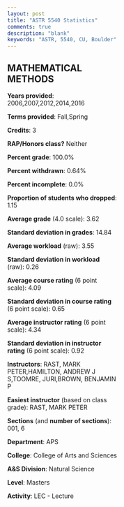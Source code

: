 ```yaml
---
layout: post
title: "ASTR 5540 Statistics"
comments: true
description: "blank"
keywords: "ASTR, 5540, CU, Boulder"
--- 
```

<head>
<script src="https://ajax.googleapis.com/ajax/libs/jquery/2.1.3/jquery.min.js"></script>
<script src="https://dl.dropboxusercontent.com/s/pc42nxpaw1ea4o9/highcharts.js?dl=0"></script>
<!-- <script src="../assets/js/highcharts.js"></script> -->
<style type="text/css">@font-face {
	font-family: "Bebas Neue";
	src: url(https://www.filehosting.org/file/details/544349/BebasNeue%20Regular.otf) format("opentype");
	}
	h1.Bebas { 
		font-family: "Bebas Neue", Verdana, Tahoma;
	}
</style>
</head>
<body>
	<div id="container" style="float: right; width: 45%; height: 88%; margin-left: 2.5%; margin-right: 2.5%;"></div>
	<script language="JavaScript">
		$(document).ready(function() {
		var chart = {type: 'column'};
		var title = {text: 'Grade Distribution'};
		var xAxis = {categories: ['A','B','C','D','F'],crosshair: true};
		var yAxis = {min: 0,title: {text: 'Percentage'}};
		var tooltip = {headerFormat: '<center><b><span style="font-size:20px">{point.key}</span></b></center>',
		               pointFormat: '<td style="padding:0"><b>{point.y:.1f}%</b></td>',
		               footerFormat: '</table>',shared: true,useHTML: true};
		var plotOptions = {column: {pointPadding: 0.0,borderWidth: 0}};  
		var credits = {enabled: false};var series= [{name: 'Percent',data: [65.12,34.88,0.0,0.0,0.0,]}];
		var json = {};
		json.chart = chart;
		json.title = title;
		json.tooltip = tooltip;
		json.xAxis = xAxis;
		json.yAxis = yAxis;  
		json.series = series;
		json.plotOptions = plotOptions;  
		json.credits = credits;
		$('#container').highcharts(json);
	});
	</script>
</body>
			   
## MATHEMATICAL METHODS

**Years provided**: 2006,2007,2012,2014,2016

**Terms provided**: Fall,Spring

**Credits**: 3

**RAP/Honors class?** Neither

**Percent grade**: 100.0%

**Percent withdrawn**: 0.64%

**Percent incomplete**: 0.0%

**Proportion of students who dropped**: 1.15

**Average grade** (4.0 scale): 3.62

**Standard deviation in grades**: 14.84

**Average workload** (raw): 3.55

**Standard deviation in workload** (raw): 0.26

**Average course rating** (6 point scale): 4.09

**Standard deviation in course rating** (6 point scale): 0.65

**Average instructor rating** (6 point scale): 4.34

**Standard deviation in instructor rating** (6 point scale): 0.92

**Instructors**: RAST, MARK PETER,HAMILTON, ANDREW J S,TOOMRE, JURI,BROWN, BENJAMIN P

**Easiest instructor** (based on class grade): RAST, MARK PETER

**Sections** (and **number of sections**): 001, 6

**Department**: APS

**College**: College of Arts and Sciences

**A&S Division**: Natural Science

**Level**: Masters

**Activity**: LEC - Lecture